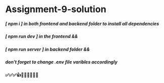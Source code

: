 # Assignment-9-solution

##### [ npm i ] in both frontend and backend folder to install all dependencies

##### [ npm run dev ] in the frontend &&
##### [ npm run server ] in backend folder &&
##### don't forget to change .env file varibles accordingly
#### ✅✅✅👍🤘🤙🙌👐🤝🤝
